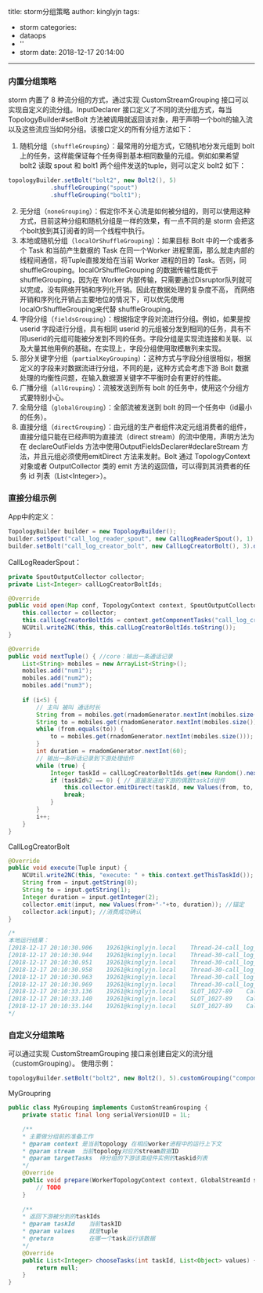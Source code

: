 title: storm分组策略
author: kinglyjn
tags:
  - storm
categories:
  - dataops
  - ''
  - storm
date: 2018-12-17 20:14:00
---
### 内置分组策略

storm 内置了 8 种流分组的方式，通过实现 CustomStreamGrouping 接口可以实现自定义的流分组。InputDeclarer 接口定义了不同的流分组方式，每当TopologyBuilder#setBolt 方法被调用就返回该对象，用于声明一个bolt的输入流以及这些流应当如何分组。该接口定义的所有分组方法如下：

<!--more-->

1. 随机分组（`shuffleGrouping`）：最常用的分组方式，它随机地分发元组到 bolt 上的任务，这样能保证每个任务得到基本相同数量的元组。例如如果希望 bolt2 读取 spout 和 bolt1 两个组件发送的tuple，则可以定义 bolt2 如下：
``` java
topologyBuilder.setBolt("bolt2", new Bolt2(), 5)
   			.shuffleGrouping("spout")
   			.shuffleGrouping("bolt1");
```
2. 无分组（`noneGrouping`）：假定你不关心流是如何被分组的，则可以使用这种方式，目前这种分组和随机分组是一样的效果，有一点不同的是 storm 会把这个bolt放到其订阅者的同一个线程中执行。
3. 本地或随机分组（`localOrShuffleGrouping`）：如果目标 Bolt 中的一个或者多个 Task 和当前产生数据的 Task 在同一个Worker 进程里面，那么就走内部的线程间通信，将Tuple直接发给在当前 Worker 进程的目的 Task。否则，同 shuffleGrouping。localOrShuffleGrouping 的数据传输性能优于shuffleGrouping，因为在 Worker 内部传输，只需要通过Disruptor队列就可以完成，没有网络开销和序列化开销。因此在数据处理的复杂度不高， 而网络开销和序列化开销占主要地位的情况下，可以优先使用 localOrShuffleGrouping来代替 shuffleGrouping。
4. 字段分组（`fieldsGrouping`）：根据指定字段对流进行分组。例如，如果是按 userid 字段进行分组，具有相同 userid 的元组被分发到相同的任务，具有不同userid的元组可能被分发到不同的任务。字段分组是实现流连接和关联、以及大量其他用例的基础，在实现上，字段分组使用取模散列来实现。
5. 部分关键字分组（`partialKeyGrouping`）：这种方式与字段分组很相似，根据定义的字段来对数据流进行分组，不同的是，这种方式会考虑下游 Bolt 数据处理的均衡性问题，在输入数据源关键字不平衡时会有更好的性能。
6. 广播分组（`allGrouping`）：流被发送到所有 bolt 的任务中，使用这个分组方式要特别小心。
7. 全局分组（`globalGrouping`）：全部流被发送到 bolt 的同一个任务中（id最小的任务）。
8. 直接分组（`directGrouping`）：由元组的生产者组件决定元组消费者的组件，直接分组只能在已经声明为直接流（direct stream）的流中使用，声明方法为在 declareOutFields 方法中使用OutputFieldsDeclarer#declareStream 方法，并且元组必须使用emitDirect 方法来发射。Bolt 通过 TopologyContext 对象或者 OutputCollector 类的 emit 方法的返回值，可以得到其消费者的任务 id 列表（List&lt;Integer&gt;）。


### 直接分组示例

App中的定义：

``` java
TopologyBuilder builder = new TopologyBuilder();
builder.setSpout("call_log_reader_spout", new CallLogReaderSpout(), 1);
builder.setBolt("call_log_creator_bolt", new CallLogCreatorBolt(), 3).directGrouping("call_log_reader_spout");
```

CallLogReaderSpout：

``` java
private SpoutOutputCollector collector;
private List<Integer> callLogCreatorBoltIds;

@Override
public void open(Map conf, TopologyContext context, SpoutOutputCollector collector) {
	this.collector = collector;
	this.callLogCreatorBoltIds = context.getComponentTasks("call_log_creator_bolt");
	NCUtil.write2NC(this, this.callLogCreatorBoltIds.toString());
}

@Override
public void nextTuple() { //core：输出一条通话记录
	List<String> mobiles = new ArrayList<String>();
	mobiles.add("num1");
	mobiles.add("num2");
	mobiles.add("num3");
	
	if (i<5) {
		// 主叫 被叫 通话时长
		String from = mobiles.get(rnadomGenerator.nextInt(mobiles.size()));
		String to = mobiles.get(rnadomGenerator.nextInt(mobiles.size()));
		while (from.equals(to)) {
			to = mobiles.get(rnadomGenerator.nextInt(mobiles.size()));
		}
		int duration = rnadomGenerator.nextInt(60);
		// 输出一条听话记录到下游处理组件
		while (true) {
			Integer taskId = callLogCreatorBoltIds.get(new Random().nextInt(callLogCreatorBoltIds.size()));
			if (taskId%2 == 0) { // 直接发送给下游的偶数taskId组件
				this.collector.emitDirect(taskId, new Values(from, to, duration), from+"_"+to+"_"+System.currentTimeMillis());
				break;
			}
		}
		i++;
	}
}
```

CallLogCreatorBolt

``` java
@Override
public void execute(Tuple input) {
	NCUtil.write2NC(this, "execute: " + this.context.getThisTaskId());
	String from = input.getString(0);
	String to = input.getString(1);
	Integer duration = input.getInteger(2);
	collector.emit(input, new Values(from+"-"+to, duration)); //锚定
	collector.ack(input); //消费成功确认
}

/*
本地运行结果：
[2018-12-17 20:10:30.906    19261@kinglyjn.local    Thread-24-call_log_reader_spout-executor[6 6]-126    CallLogReaderSpout-1494616937] [3, 4, 5]
[2018-12-17 20:10:30.944    19261@kinglyjn.local    Thread-30-call_log_creator_bolt-executor[4 4]-132    CallLogCreatorBolt-248213827] execute: 4
[2018-12-17 20:10:30.951    19261@kinglyjn.local    Thread-30-call_log_creator_bolt-executor[4 4]-132    CallLogCreatorBolt-248213827] execute: 4
[2018-12-17 20:10:30.958    19261@kinglyjn.local    Thread-30-call_log_creator_bolt-executor[4 4]-132    CallLogCreatorBolt-248213827] execute: 4
[2018-12-17 20:10:30.963    19261@kinglyjn.local    Thread-30-call_log_creator_bolt-executor[4 4]-132    CallLogCreatorBolt-248213827] execute: 4
[2018-12-17 20:10:30.969    19261@kinglyjn.local    Thread-30-call_log_creator_bolt-executor[4 4]-132    CallLogCreatorBolt-248213827] execute: 4
[2018-12-17 20:10:33.136    19261@kinglyjn.local    SLOT_1027-89    CallLogCounterBolt-532851382] num2-num1: 1
[2018-12-17 20:10:33.140    19261@kinglyjn.local    SLOT_1027-89    CallLogCounterBolt-532851382] num3-num1: 3
[2018-12-17 20:10:33.144    19261@kinglyjn.local    SLOT_1027-89    CallLogCounterBolt-532851382] num2-num3: 1
*/
```

### 自定义分组策略

可以通过实现 CustomStreamGrouping 接口来创建自定义的流分组（customGrouping）。
使用示例：

``` java
topologyBuilder.setBolt("bolt2", new Bolt2(), 5).customGrouping("componentIdxxx", new MyGroupring());
```

MyGroupring

``` java
public class MyGrouping implements CustomStreamGrouping {
	private static final long serialVersionUID = 1L;

	/**
    * 主要做分组前的准备工作
    * @param context 是当前topology 在相应worker进程中的运行上下文
    * @param stream  当前topology对应的stream数据ID
    * @param targetTasks  待分组的下游该类组件实例的taskid列表
    */ 
	@Override
	public void prepare(WorkerTopologyContext context, GlobalStreamId stream, List<Integer> targetTasks) {
		// TODO
	}
    
    /**
    * 返回下游被分到的taskIds
    * @param taskId    当前taskID
    * @param values    就是tuple
    * @return          在哪一个task运行该数据
    */
	@Override
	public List<Integer> chooseTasks(int taskId, List<Object> values) {
		return null;
	}
}
```